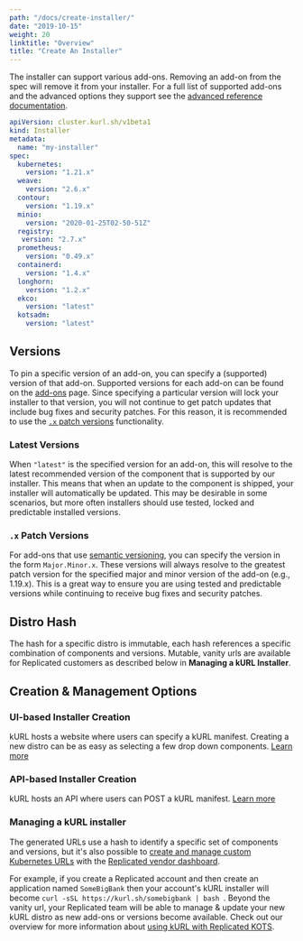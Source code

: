 ```yaml
---
path: "/docs/create-installer/"
date: "2019-10-15"
weight: 20
linktitle: "Overview"
title: "Create An Installer"
---
```

The installer can support various add-ons. Removing an add-on from the spec will remove it from your installer. For a full list of supported add-ons and the advanced options they support see the [advanced reference documentation](add-on-adv-options).

```yaml
apiVersion: cluster.kurl.sh/v1beta1
kind: Installer
metadata:
  name: "my-installer"
spec:
  kubernetes:
    version: "1.21.x"
  weave:
    version: "2.6.x"
  contour:
    version: "1.19.x"
  minio:
    version: "2020-01-25T02-50-51Z"
  registry:
   version: "2.7.x"
  prometheus:
    version: "0.49.x"
  containerd:
    version: "1.4.x"
  longhorn:
    version: "1.2.x"
  ekco:
    version: "latest"
  kotsadm:
    version: "latest"
```

## Versions
To pin a specific version of an add-on, you can specify a (supported) version of that add-on. Supported versions for each add-on can be found on the [add-ons](/add-ons) page. Since specifying a particular version will lock your installer to that version, you will not continue to get patch updates that include bug fixes and security patches. For this reason, it is recommended to use the [`.x` patch versions](#x-patch-versions) functionality.

### Latest Versions
When `"latest"` is the specified version for an add-on, this will resolve to the latest recommended version of the component that is supported by our installer. This means that when an update to the component is shipped, your installer will automatically be updated. This may be desirable in some scenarios, but more often installers should use tested, locked and predictable installed versions.

### `.x` Patch Versions
For add-ons that use [semantic versioning](https://semver.org), you can specify the version in the form `Major.Minor.x`. These versions will always resolve to the greatest patch version for the specified major and minor version of the add-on (e.g., 1.19.x). This is a great way to ensure you are using tested and predictable versions while continuing to receive bug fixes and security patches.

## Distro Hash
The hash for a specific distro is immutable, each hash references a specific combination of components and versions. Mutable, vanity urls are available for Replicated customers as described below in **Managing a kURL Installer**.

## Creation & Management Options
### UI-based Installer Creation
kURL hosts a website where users can specify a kURL manifest. Creating a new distro can be as easy as selecting a few drop down components. [Learn more](creating-an-installer-ui)

### API-based Installer Creation
kURL hosts an API where users can POST a kURL manifest. [Learn more](creating-an-installer-api)

### Managing a kURL installer
The generated URLs use a hash to identify a specific set of components and versions, but it's also possible to [create and manage custom Kubernetes URLs](https://kots.io/vendor/embedded-kubernetes/embedded-kubernetes/) with the [Replicated vendor dashboard](https://vendor.replicated.com).

For example, if you create a Replicated account and then create an application named `SomeBigBank` then your account's kURL installer will become `curl -sSL https://kurl.sh/somebigbank | bash `. Beyond the vanity url, your Replicated team will be able to manage & update your new kURL distro as new add-ons or versions become available. Check out our overview for more information about [using kURL with Replicated KOTS](https://blog.replicated.com/kurl-with-replicated-kots/).
